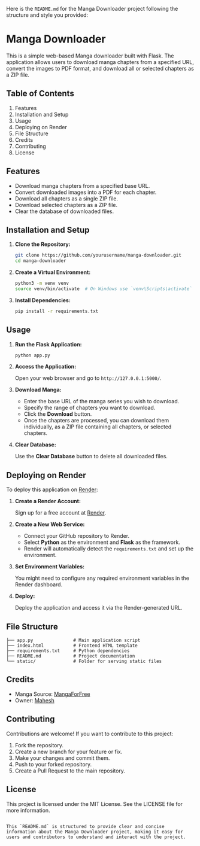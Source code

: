 Here is the `README.md` for the Manga Downloader project following the structure and style you provided:

# Manga Downloader

This is a simple web-based Manga downloader built with Flask. The application allows users to download manga chapters from a specified URL, convert the images to PDF format, and download all or selected chapters as a ZIP file.

## Table of Contents

1. Features
2. Installation and Setup
3. Usage
4. Deploying on Render
5. File Structure
6. Credits
7. Contributing
8. License

## Features

- Download manga chapters from a specified base URL.
- Convert downloaded images into a PDF for each chapter.
- Download all chapters as a single ZIP file.
- Download selected chapters as a ZIP file.
- Clear the database of downloaded files.

## Installation and Setup

1. **Clone the Repository:**

    ```bash
    git clone https://github.com/yourusername/manga-downloader.git
    cd manga-downloader
    ```

2. **Create a Virtual Environment:**

    ```bash
    python3 -m venv venv
    source venv/bin/activate  # On Windows use `venv\Scripts\activate`
    ```

3. **Install Dependencies:**

    ```bash
    pip install -r requirements.txt
    ```

## Usage

1. **Run the Flask Application:**

    ```bash
    python app.py
    ```

2. **Access the Application:**

    Open your web browser and go to `http://127.0.0.1:5000/`.

3. **Download Manga:**

    - Enter the base URL of the manga series you wish to download.
    - Specify the range of chapters you want to download.
    - Click the **Download** button.
    - Once the chapters are processed, you can download them individually, as a ZIP file containing all chapters, or selected chapters.

4. **Clear Database:**

    Use the **Clear Database** button to delete all downloaded files.

## Deploying on Render

To deploy this application on [Render](https://render.com/):

1. **Create a Render Account:**

    Sign up for a free account at [Render](https://render.com/).

2. **Create a New Web Service:**

    - Connect your GitHub repository to Render.
    - Select **Python** as the environment and **Flask** as the framework.
    - Render will automatically detect the `requirements.txt` and set up the environment.

3. **Set Environment Variables:**

    You might need to configure any required environment variables in the Render dashboard.

4. **Deploy:**

    Deploy the application and access it via the Render-generated URL.

## File Structure

```plaintext
├── app.py               # Main application script
├── index.html           # Frontend HTML template
├── requirements.txt     # Python dependencies
├── README.md            # Project documentation
└── static/              # Folder for serving static files
```

## Credits

- Manga Source: [MangaForFree](https://mangaforfree.net)
- Owner: [Mahesh](https://github.com/maheshmahi18/)

## Contributing

Contributions are welcome! If you want to contribute to this project:

1. Fork the repository.
2. Create a new branch for your feature or fix.
3. Make your changes and commit them.
4. Push to your forked repository.
5. Create a Pull Request to the main repository.

## License

This project is licensed under the MIT License. See the LICENSE file for more information.
```

This `README.md` is structured to provide clear and concise information about the Manga Downloader project, making it easy for users and contributors to understand and interact with the project.